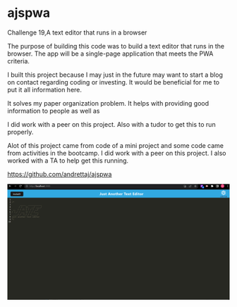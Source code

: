 # ajspwa

Challenge 19,A text editor that runs in a browser

The purpose of building this code was to build a text editor that runs in the browser.  The app will be a single-page application that meets the PWA criteria.

I built this project because I may just in the future may want to start a blog on contact regarding coding or investing.  It would be beneficial for me to put it all information here. 

It solves my paper organization problem.  It helps with providing good information to people as well as 

I did work with a peer on this project.  Also with a tudor to get this to run properly.


Alot of this project came from code of a mini project and some code came from activities in the bootcamp.
I did work with a peer on this project.  I also worked with a TA to help get this running.

https://github.com/andrettaj/ajspwa

![Alt text](image.png)
